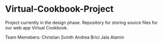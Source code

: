 # Virtual-Cookbook-Project
Project currently in the design phase.
Repository for storing source files for our web app Virtual Cookbook.

Team Memebers:
Christian Svinth
Andrea Brici
Jala Alamin
